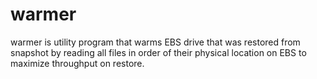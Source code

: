 # warmer

warmer is utility program that warms EBS drive that was restored from snapshot
by reading all files in order of their physical location on EBS to maximize
throughput on restore.
